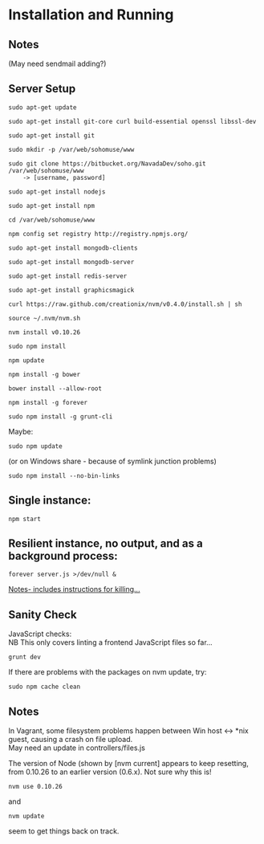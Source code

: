 # Installation and Running

## Notes

(May need sendmail adding?)

## Server Setup

	sudo apt-get update  

	sudo apt-get install git-core curl build-essential openssl libssl-dev  

	sudo apt-get install git  

	sudo mkdir -p /var/web/sohomuse/www  

	sudo git clone https://bitbucket.org/NavadaDev/soho.git /var/web/sohomuse/www  
		-> [username, password]  

	sudo apt-get install nodejs  

	sudo apt-get install npm  

	cd /var/web/sohomuse/www  

	npm config set registry http://registry.npmjs.org/  

	sudo apt-get install mongodb-clients  

	sudo apt-get install mongodb-server  

	sudo apt-get install redis-server  

	sudo apt-get install graphicsmagick  

	curl https://raw.github.com/creationix/nvm/v0.4.0/install.sh | sh  

	source ~/.nvm/nvm.sh  

	nvm install v0.10.26  

	sudo npm install  

	npm update  

	npm install -g bower  

	bower install --allow-root  

	npm install -g forever  

	sudo npm install -g grunt-cli  


Maybe:

	sudo npm update  

(or on Windows share - because of symlink junction problems)  

	sudo npm install --no-bin-links  

## Single instance:

	npm start  

## Resilient instance, no output, and as a background process:

	forever server.js >/dev/null &  

[Notes- includes instructions for killing...](https://blog.nodejitsu.com/keep-a-nodejs-server-up-with-forever/)

## Sanity Check

JavaScript checks:  
NB This only covers linting a frontend JavaScript files so far...

	grunt dev  

If there are problems with the packages on nvm update, try:

	sudo npm cache clean

## Notes

In Vagrant, some filesystem problems happen between Win host <-> *nix guest, causing a crash on file upload.  
May need an update in controllers/files.js

The version of Node (shown by [nvm current] appears to keep resetting, from 0.10.26 to an earlier version (0.6.x). Not sure why this is!

	nvm use 0.10.26  

and

	nvm update  

seem to get things back on track.
